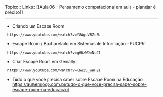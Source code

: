 Tópico::
Links:: [[Aula 06 - Pensamento computacional em aula - planejar é preciso]]

---

- Criando um Escape Room
```timestamp-url 
 https://www.youtube.com/watch?v=Y8WguVRZcEU
 ```

- Escape Room / Bacharelado em Sistemas de Informação - PUCPR
```timestamp-url 
 https://www.youtube.com/watch?v=g66zWDmNcQI
 ```

- Criar Escape Room em Genially
```timestamp-url 
 https://www.youtube.com/watch?v=lNwiS_wWHZs
 ```

- Tudo o que você precisa saber sobre Escape Room na Educação
https://aulaemjogo.com.br/tudo-o-que-voce-precisa-saber-sobre-escape-room-na-educacao/